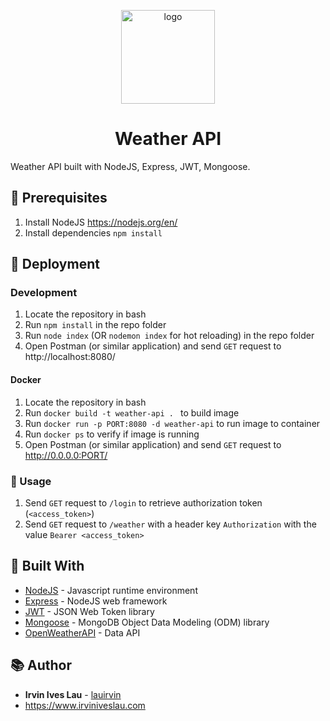 <p align="center">
  <a href="https://github.com/lauirvin/weather-api">
    <img alt="logo" src="https://i.imgur.com/vYbslHB.png" width="150" />
  </a>
</p>
<h1 align="center">
  Weather API
</h1>

Weather API built with NodeJS, Express, JWT, Mongoose.

## 🧰 Prerequisites

1. Install NodeJS https://nodejs.org/en/
2. Install dependencies `npm install`

## 🚀 Deployment

### Development

1. Locate the repository in bash
2. Run `npm install` in the repo folder
3. Run `node index` (OR `nodemon index` for hot reloading) in the repo folder
4. Open Postman (or similar application) and send `GET` request to http://localhost:8080/

#### Docker

1. Locate the repository in bash
2. Run `docker build -t weather-api . ` to build image
3. Run `docker run -p PORT:8080 -d weather-api` to run image to container
4. Run `docker ps` to verify if image is running
5. Open Postman (or similar application) and send `GET` request to http://0.0.0.0:PORT/

### 🧩 Usage

1. Send `GET` request to `/login` to retrieve authorization token (`<access_token>`)
2. Send `GET` request to `/weather` with a header key `Authorization` with the value `Bearer <access_token>`

## 👷 Built With

- [NodeJS](https://nodejs.org/) - Javascript runtime environment
- [Express](https://expressjs.com/) - NodeJS web framework
- [JWT](https://jwt.io/) - JSON Web Token library
- [Mongoose](https://mongoosejs.com/) - MongoDB Object Data Modeling (ODM) library 
- [OpenWeatherAPI](https://openweathermap.org/) - Data API

## 📚 Author

- **Irvin Ives Lau** - [lauirvin](https://github.com/lauirvin)
- https://www.irviniveslau.com
